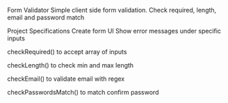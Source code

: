 Form Validator 
Simple client side form validation. Check required, length, email and password match

Project Specifications
Create form UI
Show error messages under specific inputs

checkRequired() to accept array of inputs

checkLength() to check min and max length

checkEmail() to validate email with regex

checkPasswordsMatch() to match confirm password
